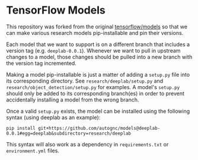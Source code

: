 # TensorFlow Models

This repository was forked from the original [tensorflow/models](https://github.com/tensorflow/models) so that we can make various research models pip-installable and pin their versions.

Each model that we want to support is on a different branch that includes a version tag (e.g. `deeplab-0.0.1`). Whenever we want to pull in upstream changes to a model, those changes should be pulled into a new branch with the version tag incremented.

Making a model pip-installable is just a matter of adding a `setup.py` file into its corresponding directory. See `research/deeplab/setup.py` and `research/object_detection/setup.py` for examples. A model's `setup.py` should only be added to its corresponding branch(es) in order to prevent accidentally installing a model from the wrong branch.

Once a valid `setup.py` exists, the model can be installed using the following syntax (using deeplab as an example):
```
pip install git+https://github.com/autognc/models@deeplab-0.0.1#egg=deeplab&subdirectory=research/deeplab
```
This syntax will also work as a dependency in `requirements.txt` or `environment.yml` files.
